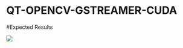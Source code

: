 # QT-OPENCV-GSTREAMER-CUDA

#Expected Results


![](https://github.com/collinsokumu/QT-OPENCV-GSTREAMER-CUDA/blob/master/Screenshot%20from%202020-01-27%2013-57-18.png)
